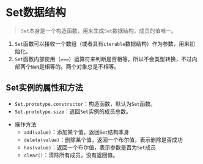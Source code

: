 # Set数据结构
> `Set`本身是一个构造函数，用来生成`Set`数据结构，成员的值唯一。

1. `Set`函数可以接收一个数组（或者具有`iterable`数据结构）作为参数，用来初始化。
2. `Set`函数内部使用（`===`）运算符来判断是否相等，所以不会类型转换，不过内部两个`NaN`是相等的。两个对象总是不相等。

## Set实例的属性和方法
- `Set.prototype.constructor`：构造函数，默认为`Set`函数。
- `Set.prototype.size`：返回`Set`实例的成员总数。

+ 操作方法
    - `add(value)`：添加某个值，返回`Set`结构本身
    - `delete(value)`：删除某个值，返回一个布尔值，表示删除是否成功
    - `has(value)`：返回一个布尔值，表示参数是否为`Set`成员
    - `clear()`：清除所有成员，没有返回值。